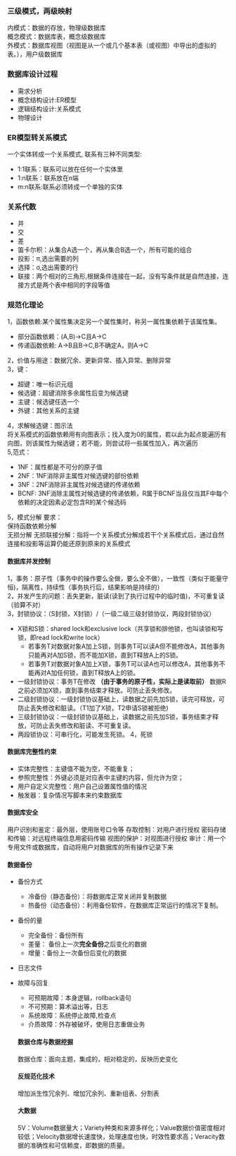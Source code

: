 ### 三级模式，两级映射
内模式：数据的存放，物理级数据库  
概念模式：数据库表，概念级数据库  
外模式：数据库视图（视图是从一个或几个基本表（或视图）中导出的虚拟的表。），用户级数据库  
### 数据库设计过程
- 需求分析
- 概念结构设计:ER模型
- 逻辑结构设计:关系模式
- 物理设计
### ER模型转关系模式
一个实体转成一个关系模式,
联系有三种不同类型:
- 1:1联系：联系可以放在任何一个实体里
- 1:n联系：联系放在n端
- m:n联系:联系必须转成一个单独的实体
### 关系代数
- 并
- 交
- 差
- 笛卡尔积：从集合A选一个，再从集合B选一个，所有可能的组合
- 投影：π,选出需要的列
- 选择：σ,选出需要的行
- 联接：两个相对的三角形,根据条件连接在一起，没有写条件就是自然连接，连接方式是两个表中相同的字段等值
### 规范化理论
1，函数依赖:某个属性集决定另一个属性集时，称另一属性集依赖于该属性集。  
- 部分函数依赖：(A,B)->C且A->C
- 传递函数依赖: A->B且B->C,B不确定A，则A->C  

2，价值与用途：数据冗余、更新异常、插入异常、删除异常  
3，键：
- 超键：唯一标识元组
- 候选键：超键消除多余属性后变为候选键  
- 主键：候选键任选一个
- 外键：其他关系的主键

4，求解候选键：图示法  
将关系模式的函数依赖用有向图表示；找入度为0的属性，若以此为起点能遍历有向图，则该属性为候选键；若不能，则尝试将一些属性加入，再次遍历  
5,范式：
- 1NF：属性都是不可分的原子值
- 2NF：1NF消除非主属性对候选键的部份依赖
- 3NF：2NF消除非主属性对候选键的传递依赖
- BCNF: 3NF消除主属性对候选键的传递依赖，R属于BCNF当且仅当其F中每个依赖的决定因素必定包含R的某个候选码

5，模式分解
要求：  
保持函数依赖分解  
无损分解 无损联接分解：指将一个关系模式分解成若干个关系模式后，通过自然连接和投影等运算仍能还原到原来的关系模式  

#### 数据库并发控制
1，事务：原子性（事务中的操作要么全做，要么全不做），一致性（类似于能量守恒)，隔离性，持续性（事务执行后，结果影响是持续的）  
2，并发产生的问题：丢失更新，脏读(读到了执行过程中的临时值)，不可重复读（验算不对）  
3，封锁协议：（S封锁，X封锁）/（一级二级三级封锁协议，两段封锁协议）
- X锁和S锁：shared lock和exclusive lock（共享锁和排他锁，也叫读锁和写锁，即read lock和write lock）
  - 若事务T对数据对象A加上S锁，则事务T可以读A但不能修改A，其他事务只能再对A加S锁，而不能加X锁，直到T释放A上的S锁。
  - 若事务T对数据对象A加上X锁，事务T可以读A也可以修改A，其他事务不能再对A加任何锁，直到T释放A上的锁。
- 一级封锁协议：事务T在修改 **（由于事务的原子性，实际上是读取前）** 数据R之前必须加X锁，直到事务结束才释放。可防止丢失修改。
- 二级封锁协议：一级封锁协议基础上，读数据之前先加S锁，读完可释放，可防止丢失修改和脏读。（T1加了X锁，T2申请S锁被拒绝)
- 三级封锁协议：一级封锁协议基础上，读数据之前先加S锁，事务结束才释放，可防止丢失修改和脏读、不可重复读。
- 两段锁协议：可串行化，可能发生死锁。
4，死锁

#### 数据库完整性约束
- 实体完整性：主键值不能为空，不能重复；
- 参照完整性：外键必须是对应表中主键的内容，但允许为空；
- 用户自定义完整性：用户自己设置属性值的情况
- 触发器：复杂情况写脚本来约束数据库

#### 数据库安全
用户识别和鉴定：最外层，使用账号口令等
存取控制：对用户进行授权
密码存储和传输：对远程终端信息用密码传输
视图的保护：对视图进行授权
审计：用一个专用文件或数据库，自动将用户对数据库的所有操作记录下来

#### 数据备份
- 备份方式
  - 冷备份（静态备份）：将数据库正常关闭并复制数据
  - 热备份（动态备份）：利用备份软件，在数据库正常运行的情况下复制。
- 备份的量
  - 完全备份：备份所有
  - 差量： 备份上一次**完全备份**之后变化的数据
  - 增量：备份上一次备份后变化的数据
- 日志文件
- 故障与回复
  - 可预期故障：本身逻辑，rollback语句
  - 不可预期：算术溢出等，日志
  - 系统故障：系统停止故障,检查点
  - 介质故障：外存被破坏，使用日志重做业务

  #### 数据仓库与数据挖掘
  数据仓库：面向主题，集成的，相对稳定的，反映历史变化

  #### 反规范化技术
  增加派生性冗余列、增加冗余列、重新组表、分割表

  #### 大数据
  5V：Volume数据量大；Variety种类和来源多样化；Value数据价值密度相对较低；Velocity数据增长速度快，处理速度也快，时效性要求高；Veracity数据的准确性和可信赖度，即数据的质量。
